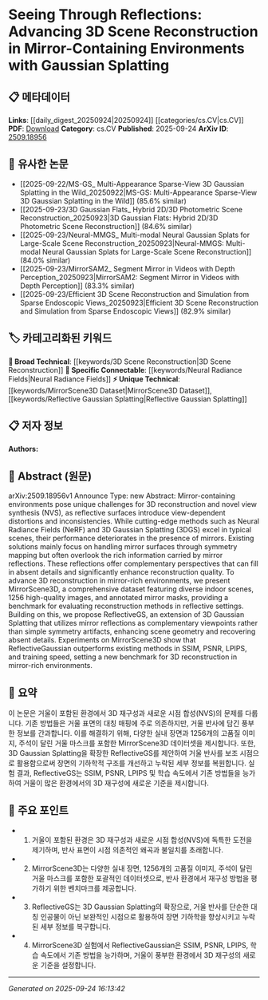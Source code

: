 <!-- KEYWORD_LINKING_METADATA:
{
  "processed_timestamp": "2025-09-24T16:13:42.372638",
  "vocabulary_version": "1.0",
  "selected_keywords": [
    "3D Scene Reconstruction",
    "Neural Radiance Fields",
    "MirrorScene3D Dataset",
    "Reflective Gaussian Splatting"
  ],
  "rejected_keywords": [],
  "similarity_scores": {
    "3D Scene Reconstruction": 0.72,
    "Neural Radiance Fields": 0.81,
    "MirrorScene3D Dataset": 0.79,
    "Reflective Gaussian Splatting": 0.82
  },
  "extraction_method": "AI_prompt_based",
  "budget_applied": true,
  "candidates_json": {
    "candidates": [
      {
        "surface": "3D Scene Reconstruction",
        "canonical": "3D Scene Reconstruction",
        "aliases": [
          "3D Reconstruction"
        ],
        "category": "broad_technical",
        "rationale": "3D Scene Reconstruction is a fundamental concept in computer vision, linking to various methods and datasets.",
        "novelty_score": 0.45,
        "connectivity_score": 0.88,
        "specificity_score": 0.65,
        "link_intent_score": 0.72
      },
      {
        "surface": "Neural Radiance Fields",
        "canonical": "Neural Radiance Fields",
        "aliases": [
          "NeRF"
        ],
        "category": "specific_connectable",
        "rationale": "Neural Radiance Fields are a key technique in novel view synthesis, connecting to advancements in rendering and scene understanding.",
        "novelty_score": 0.55,
        "connectivity_score": 0.84,
        "specificity_score": 0.78,
        "link_intent_score": 0.81
      },
      {
        "surface": "MirrorScene3D",
        "canonical": "MirrorScene3D Dataset",
        "aliases": [
          "MirrorScene3D"
        ],
        "category": "unique_technical",
        "rationale": "MirrorScene3D is a unique dataset specifically designed for evaluating 3D reconstruction in mirror-rich environments.",
        "novelty_score": 0.75,
        "connectivity_score": 0.65,
        "specificity_score": 0.82,
        "link_intent_score": 0.79
      },
      {
        "surface": "ReflectiveGS",
        "canonical": "Reflective Gaussian Splatting",
        "aliases": [
          "ReflectiveGS"
        ],
        "category": "unique_technical",
        "rationale": "ReflectiveGS is a novel extension of 3D Gaussian Splatting, enhancing reconstruction quality by utilizing mirror reflections.",
        "novelty_score": 0.78,
        "connectivity_score": 0.67,
        "specificity_score": 0.85,
        "link_intent_score": 0.82
      }
    ],
    "ban_list_suggestions": [
      "method",
      "performance",
      "experiment"
    ]
  },
  "decisions": [
    {
      "candidate_surface": "3D Scene Reconstruction",
      "resolved_canonical": "3D Scene Reconstruction",
      "decision": "linked",
      "scores": {
        "novelty": 0.45,
        "connectivity": 0.88,
        "specificity": 0.65,
        "link_intent": 0.72
      }
    },
    {
      "candidate_surface": "Neural Radiance Fields",
      "resolved_canonical": "Neural Radiance Fields",
      "decision": "linked",
      "scores": {
        "novelty": 0.55,
        "connectivity": 0.84,
        "specificity": 0.78,
        "link_intent": 0.81
      }
    },
    {
      "candidate_surface": "MirrorScene3D",
      "resolved_canonical": "MirrorScene3D Dataset",
      "decision": "linked",
      "scores": {
        "novelty": 0.75,
        "connectivity": 0.65,
        "specificity": 0.82,
        "link_intent": 0.79
      }
    },
    {
      "candidate_surface": "ReflectiveGS",
      "resolved_canonical": "Reflective Gaussian Splatting",
      "decision": "linked",
      "scores": {
        "novelty": 0.78,
        "connectivity": 0.67,
        "specificity": 0.85,
        "link_intent": 0.82
      }
    }
  ]
}
-->

# Seeing Through Reflections: Advancing 3D Scene Reconstruction in Mirror-Containing Environments with Gaussian Splatting

## 📋 메타데이터

**Links**: [[daily_digest_20250924|20250924]] [[categories/cs.CV|cs.CV]]
**PDF**: [Download](https://arxiv.org/pdf/2509.18956.pdf)
**Category**: cs.CV
**Published**: 2025-09-24
**ArXiv ID**: [2509.18956](https://arxiv.org/abs/2509.18956)

## 🔗 유사한 논문
- [[2025-09-22/MS-GS_ Multi-Appearance Sparse-View 3D Gaussian Splatting in the Wild_20250922|MS-GS: Multi-Appearance Sparse-View 3D Gaussian Splatting in the Wild]] (85.6% similar)
- [[2025-09-23/3D Gaussian Flats_ Hybrid 2D/3D Photometric Scene Reconstruction_20250923|3D Gaussian Flats: Hybrid 2D/3D Photometric Scene Reconstruction]] (84.6% similar)
- [[2025-09-23/Neural-MMGS_ Multi-modal Neural Gaussian Splats for Large-Scale Scene Reconstruction_20250923|Neural-MMGS: Multi-modal Neural Gaussian Splats for Large-Scale Scene Reconstruction]] (84.0% similar)
- [[2025-09-23/MirrorSAM2_ Segment Mirror in Videos with Depth Perception_20250923|MirrorSAM2: Segment Mirror in Videos with Depth Perception]] (83.3% similar)
- [[2025-09-23/Efficient 3D Scene Reconstruction and Simulation from Sparse Endoscopic Views_20250923|Efficient 3D Scene Reconstruction and Simulation from Sparse Endoscopic Views]] (82.9% similar)

## 🏷️ 카테고리화된 키워드
**🧠 Broad Technical**: [[keywords/3D Scene Reconstruction|3D Scene Reconstruction]]
**🔗 Specific Connectable**: [[keywords/Neural Radiance Fields|Neural Radiance Fields]]
**⚡ Unique Technical**: [[keywords/MirrorScene3D Dataset|MirrorScene3D Dataset]], [[keywords/Reflective Gaussian Splatting|Reflective Gaussian Splatting]]

## 📋 저자 정보

**Authors:** 

## 📄 Abstract (원문)

arXiv:2509.18956v1 Announce Type: new 
Abstract: Mirror-containing environments pose unique challenges for 3D reconstruction and novel view synthesis (NVS), as reflective surfaces introduce view-dependent distortions and inconsistencies. While cutting-edge methods such as Neural Radiance Fields (NeRF) and 3D Gaussian Splatting (3DGS) excel in typical scenes, their performance deteriorates in the presence of mirrors. Existing solutions mainly focus on handling mirror surfaces through symmetry mapping but often overlook the rich information carried by mirror reflections. These reflections offer complementary perspectives that can fill in absent details and significantly enhance reconstruction quality. To advance 3D reconstruction in mirror-rich environments, we present MirrorScene3D, a comprehensive dataset featuring diverse indoor scenes, 1256 high-quality images, and annotated mirror masks, providing a benchmark for evaluating reconstruction methods in reflective settings. Building on this, we propose ReflectiveGS, an extension of 3D Gaussian Splatting that utilizes mirror reflections as complementary viewpoints rather than simple symmetry artifacts, enhancing scene geometry and recovering absent details. Experiments on MirrorScene3D show that ReflectiveGaussian outperforms existing methods in SSIM, PSNR, LPIPS, and training speed, setting a new benchmark for 3D reconstruction in mirror-rich environments.

## 📝 요약

이 논문은 거울이 포함된 환경에서 3D 재구성과 새로운 시점 합성(NVS)의 문제를 다룹니다. 기존 방법들은 거울 표면의 대칭 매핑에 주로 의존하지만, 거울 반사에 담긴 풍부한 정보를 간과합니다. 이를 해결하기 위해, 다양한 실내 장면과 1256개의 고품질 이미지, 주석이 달린 거울 마스크를 포함한 MirrorScene3D 데이터셋을 제시합니다. 또한, 3D Gaussian Splatting을 확장한 ReflectiveGS를 제안하여 거울 반사를 보조 시점으로 활용함으로써 장면의 기하학적 구조를 개선하고 누락된 세부 정보를 복원합니다. 실험 결과, ReflectiveGS는 SSIM, PSNR, LPIPS 및 학습 속도에서 기존 방법들을 능가하여 거울이 많은 환경에서의 3D 재구성에 새로운 기준을 제시합니다.

## 🎯 주요 포인트

- 1. 거울이 포함된 환경은 3D 재구성과 새로운 시점 합성(NVS)에 독특한 도전을 제기하며, 반사 표면이 시점 의존적인 왜곡과 불일치를 초래합니다.
- 2. MirrorScene3D는 다양한 실내 장면, 1256개의 고품질 이미지, 주석이 달린 거울 마스크를 포함한 포괄적인 데이터셋으로, 반사 환경에서 재구성 방법을 평가하기 위한 벤치마크를 제공합니다.
- 3. ReflectiveGS는 3D Gaussian Splatting의 확장으로, 거울 반사를 단순한 대칭 인공물이 아닌 보완적인 시점으로 활용하여 장면 기하학을 향상시키고 누락된 세부 정보를 복구합니다.
- 4. MirrorScene3D 실험에서 ReflectiveGaussian은 SSIM, PSNR, LPIPS, 학습 속도에서 기존 방법을 능가하며, 거울이 풍부한 환경에서 3D 재구성의 새로운 기준을 설정합니다.


---

*Generated on 2025-09-24 16:13:42*